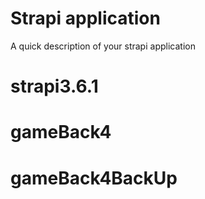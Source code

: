# Strapi application

A quick description of your strapi application
# strapi3.6.1
# gameBack4
# gameBack4BackUp
